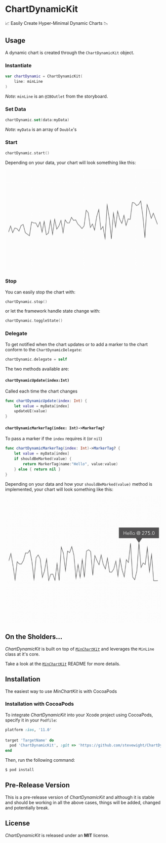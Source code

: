 # ChartDynamicKit
📈 Easily Create Hyper-Minimal Dynamic Charts 📉

## Usage
A dynamic chart is created through the ``ChartDynamicKit`` object.

### Instantiate ###

```swift
var chartDynamic = ChartDynamicKit(
	line: minLine
)
```
*Note:* ``minLine`` is an ``@IBOutlet`` from the storyboard.

### Set Data ###

```swift
chartDynamic.set(data:myData)
```
*Note:* ``myData`` is an array of ``Double``'s

### Start ###

```swift
chartDynamic.start()
```

Depending on your data, your chart will look something like this:

![](images/basic-dynamic.gif)

### Stop ###

You can easily stop the chart with:

```swift
chartDynamic.stop()
```

or let the framework handle state change with:

```swift
chartDynamic.toggleState()
```

### Delegate ###

To get notified when the chart updates or to add a marker to the chart conform to the ``ChartDynamicDelegate``:

```swift
chartDynamic.delegate = self
```

The two methods available are:

#### ``chartDynamicUpdate(index:Int)`` ####
Called each time the chart changes

```swift
func chartDynamicUpdate(index: Int) {
	let value = myData[index]
	updateUI(value)
}
```

#### ``chartDynamicMarkerTag(index: Int)->MarkerTag?`` ####
To pass a marker if the ``index`` requires it (or ``nil``)

```swift
func chartDynamicMarkerTag(index: Int)->MarkerTag? {
	let value = myData[index]
	if shouldBeMarked(value) {
		return MarkerTag(name:"Hello", value:value)
	} else { return nil }
}
```

Depending on your data and how your ``shouldBeMarked(value)`` method is implemented, your chart will look something like this:

![](images/marker-dynamic.gif)

## On the Sholders...
*ChartDynamicKit* is built on top of [*``MinChartKit``*](https://github.com/stevewight/MinChartKit) and leverages the ``MinLine`` class at it's core.

Take a look at the [*``MinChartKit``*](https://github.com/stevewight/MinChartKit) README for more details.

## Installation

The easiest way to use *MinChartKit* is with CocoaPods

### Installation with CocoaPods
To integrate *ChartDynamicKit* into your Xcode project using CocoaPods, specify it in your `Podfile`:

```ruby
platform :ios, '11.0'

target 'TargetName' do
  pod 'ChartDynamicKit', :git => 'https://github.com/stevewight/ChartDynamicKit.git'
end
```

Then, run the following command:

```bash
$ pod install
```

## Pre-Release Version

This is a pre-release version of *ChartDynamicKit* and although it is stable and should be working in all the above cases, things will be added, changed and potentially break.

## License

*ChartDynamicKit* is released under an **MIT** license.
